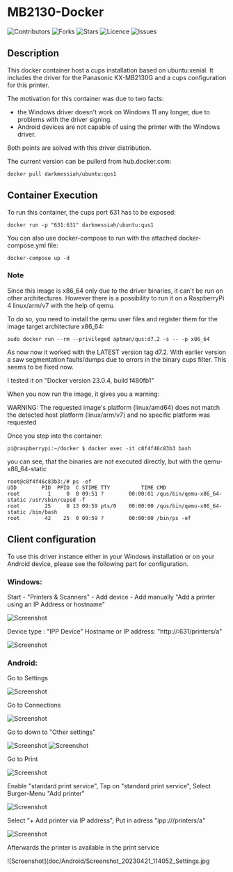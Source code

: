 # MB2130-Docker
![Contributors](https://img.shields.io/github/contributors/SaschaJohn/mb2130-docker?style=plastic)
![Forks](https://img.shields.io/github/forks/SaschaJohn/mb2130-docker)
![Stars](https://img.shields.io/github/stars/SaschaJohn/mb2130-docker)
![Licence](https://img.shields.io/github/license/SaschaJohn/mb2130-docker)
![Issues](https://img.shields.io/github/issues/SaschaJohn/mb2130-docker)

## Description
This docker container host a cups installation based on ubuntu:xenial.
It includes the driver for the Panasonic KX-MB2130G and a cups configuration for this printer.

The motivation for this container was due to two facts:
- the Windows driver doesn't work on Windows 11 any longer, due to problems with the driver signing.
- Android devices are not capable of using the printer with the Windows driver.

Both points are solved with this driver distribution.

The current version can be pullerd from hub.docker.com:

```shell
docker pull darkmessiah/ubuntu:qus1
```

## Container Execution

To run this container, the cups port 631 has to be exposed:

```shell
docker run -p "631:631" darkmessiah/ubuntu:qus1
```

You can also use docker-compose to run with the attached docker-compose.yml file:

```shell
docker-compose up -d
```

### Note

Since this image is x86_64 only due to the driver binaries, it can't be run on other architectures.
However there is a possibility to run it on a RaspberryPi 4 linux/arm/v7 with the help of qemu.

To do so, you need to install the qemu user files and register them for the image target architecture x86_64:

```shell
sudo docker run --rm --privileged aptman/qus:d7.2 -s -- -p x86_64
```

As now now it worked with the LATEST version tag d7.2.
With earlier version a saw segmentation faults/dumps due to errors in the binary cups filter.
This seems to be fixed now. 

I tested it on "Docker version 23.0.4, build f480fb1"

When you now run the image, it gives you a warning:

WARNING: The requested image's platform (linux/amd64) does not match the detected host platform (linux/arm/v7) and no specific platform was requested

Once you step into the container:

```shell
pi@raspberrypi:~/docker $ docker exec -it c8f4f46c83b3 bash
```

you can see, that the binaries are not executed directly, but with the qemu-x86_64-static

```shell
root@c8f4f46c83b3:/# ps -ef
UID        PID  PPID  C STIME TTY          TIME CMD
root         1     0  0 09:51 ?        00:00:01 /qus/bin/qemu-x86_64-static /usr/sbin/cupsd -f
root        25     0 13 09:59 pts/0    00:00:00 /qus/bin/qemu-x86_64-static /bin/bash
root        42    25  0 09:59 ?        00:00:00 /bin/ps -ef
```
  
## Client configuration

To use this driver instance either in your Windows installation or on your Android device, please see the following part for configuration.

### Windows:

Start - "Printers & Scanners" - Add device - Add manually
"Add a printer using an IP Address or hostname"

![Screenshot](doc/Windows/2023-04-21%2009_26_30-Add%20Printer.png)

Device type : "IPP Device"
Hostname or IP address: "http://<IP>:631/printers/a"

![Screenshot](doc/Windows/2023-04-21%2009_27_08-Add%20Printer.png)

### Android:

Go to Settings

![Screenshot](doc/Android/Screenshot_20230421_113456_Settings.jpg)

Go to Connections

![Screenshot](doc/Android/Screenshot_20230421_113528_Settings.jpg)

Go to down to "Other settings"

![Screenshot](doc/Android/Screenshot_20230421_113531_Settings.jpg) ![Screenshot](doc/Android/Screenshot_20230421_113537_Settings.jpg)

Go to Print

![Screenshot](doc/Android/Screenshot_20230421_113550_Settings.jpg)

Enable "standard print service", Tap on "standard print service", Select Burger-Menu "Add printer"

![Screenshot](doc/Android/Screenshot_20230421_113649_Settings.jpg)

Select "+ Add printer via IP address", Put in adress "ipp://<IP>/printers/a"

![Screenshot](doc/Android/Screenshot_20230421_113812_Default%20Print%20Service.jpg)

Afterwards the printer is available in the print service

![Screenshot](doc/Android/Screenshot_20230421_114052_Settings.jpg
